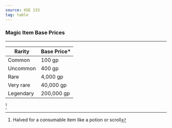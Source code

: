 ```yaml
---
source: XGE 133
tag: table
---
```


### Magic Item Base Prices
---
|Rarity|Base Price* |
|----|------------|
|Common|100 gp|
|Uncommon|400 gp|
|Rare|4,000 gp|
|Very rare|40,000 gp|
|Legendary|200,000 gp|
[^1] 

[^1]: Halved for a consumable item like a potion or scroll
